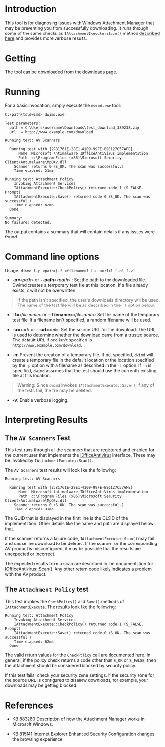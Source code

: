 # Introduction #

This tool is for diagnosing issues with Windows Attachment Manager that may be preventing you from successfully downloading. It runs through some of the same checks as ` IAttachmentExecute::Save() ` method [described here](http://msdn.microsoft.com/en-us/library/windows/desktop/bb776299(v=vs.85).aspx) and provides more verbose results.

# Getting #

The tool can be downloaded from the [downloads page](http://code.google.com/p/dwimd/downloads/list).

# Running #

For a basic invocation, simply execute the ` dwimd.exe ` tool:

```
C:\path\to\dwimd> dwimd.exe

Test parameters:
  path = C:\Users\username\Downloads\test_download_389238.zip
  url  = http://www.example.com/download

Running test: AV Scanners

  Running test with {2781761E-28E1-4109-99FE-B9D127C57AFE}
      Name: Microsoft Antimalware IOfficeAntiVirus implementation
      Path: c:\Program Files (x86)\Microsoft Security Client\Antimalware\MpOAv.dll
    Scanner returns 0 (S_OK. The scan was successful.)
    Time elapsed: 31ms

Running test: Attachment Policy
    Invoking Attachment Services
    IAttachmentExecute::CheckPolicy() returned code 1 (S_FALSE. Prompt)
    IAttachmentExecute::Save() returned code 0 (S_OK. The scan was successful.)
    Time elapsed: 62ms
  Done

Summary:
No failures detected.
```

The output contains a summary that will contain details if any issues were found.

# Command line options #

Usage: ` diwmd [-p <path>|-f <filename>] [-u <url>] [-n] [-v] `

  * **-p=**_` < `path` > `_ or **--path**=_` < `path` > `_ : Set the path to the downloaded file. Dwimd creates a temporary test file at this location. If a file already exists, it will not be overwritten.

> If the path isn't specified, the user's downloads directory will be used. The name of the test file will be as described in the ` -f ` option below.

  * **-f=**_` < `filename` > `_ or **--filename**=_` < `filename` > `_: Set the name of the temporary test file. If a filename isn't specified, a random filename will be used.

  * **-u=**_` < `url` > `_ or **--url**=_` < `url` > `_: Set the source URL for the download. The URL is used to determine whether the download came from a trusted source. The default URL if one isn't specified is ` http://www.example.com/download `.

  * **-n**: Prevent the creation of a temporary file. If not specified, ` dwimd ` will create a temporary file in the default location or the location specified by the ` -p ` option with a filename as described in the ` -f ` option. If ` -n ` is specified, ` dwimd ` assumes that the test should use the currently existing file at this location.

> Warning: Since ` dwimd ` invokes ` IAttachmentExecute::Save() `, if any of the tests fail, the file may be deleted.

  * **-v**: Enable verbose logging.

# Interpreting Results #

## The ` AV Scanners ` Test ##

This test runs through all the scanners that are registered and enabled for the current user that implements the [IOfficeAntivirus](http://msdn.microsoft.com/en-us/library/office/ff830310.aspx) interface. These may be invoked by ` IAttachmentExecute::Scan() `.

The ` AV Scanners ` test results will look like the following:

```
Running test: AV Scanners

  Running test with {2781761E-28E1-4109-99FE-B9D127C57AFE}
      Name: Microsoft Antimalware IOfficeAntiVirus implementation
      Path: c:\Program Files (x86)\Microsoft Security Client\Antimalware\MpOAv.dll
    Scanner returns 0 (S_OK. The scan was successful.)
    Time elapsed: 31ms
```

The GUID that is displayed in the first line is the CLSID of the implementation. Other details like the name and path are displayed below that.

If the scanner returns a failure code, ` IAttachmentExecute::Scan() ` may fail and cause the download to be deleted. If the scanner or the corresponding AV product is misconfigured, it may be possible that the results are unexpected or incorrect.

The expected results from a scan are described in the documentation for [IOfficeAntivirus::Scan()](http://msdn.microsoft.com/en-us/library/office/ff830313.aspx). Any other return code likely indicates a problem with the AV product.

## The ` Attachment Policy ` test ##

This test invokes the ` CheckPolicy() ` and ` Save() ` methods of ` IAttachmentExecute `. The results look like the following:

```
Running test: Attachment Policy
    Invoking Attachment Services
    IAttachmentExecute::CheckPolicy() returned code 1 (S_FALSE. Prompt)
    IAttachmentExecute::Save() returned code 0 (S_OK. The scan was successful.)
    Time elapsed: 62ms
  Done
```

The valid return values for the ` CheckPolicy ` call are documented [here](http://msdn.microsoft.com/en-us/library/windows/desktop/bb776294(v=vs.85).aspx). In general, if the policy check returns a code other than ` S_OK ` or ` S_FALSE `, then the attachment should be considered blocked by security policy.

If this test fails, check your security zone settings. If the security zone for the source URL is configured to disallow downloads, for example, your downloads may be getting blocked.

# References #

  * [KB 883260](http://support.microsoft.com/kb/883260) Description of how the Attachment Manager works in Microsoft Windows.

  * [KB 815141](http://support.microsoft.com/kb/Q815141) Internet Explorer Enhanced Security Configuration changes the browsing experience

